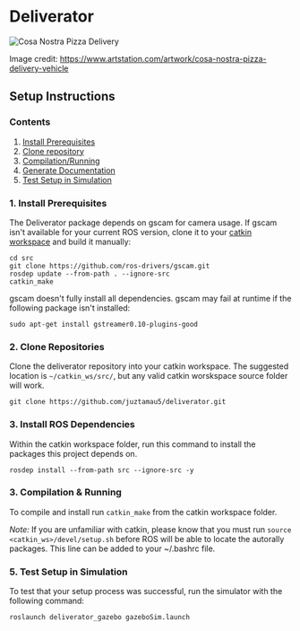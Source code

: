 # Deliverator

![Cosa Nostra Pizza Delivery](https://cdn2.artstation.com/p/assets/images/images/001/167/838/large/igor-sobolevsky-dtf-cn-front-hero-copy.jpg?1443928195&dl=1 "The Deliverator")

Image credit: https://www.artstation.com/artwork/cosa-nostra-pizza-delivery-vehicle

## Setup Instructions

### Contents
1. [Install Prerequisites](#1-install-prerequisites)
2. [Clone repository](#2-clone-repository)
3. [Compilation/Running](#3-compilationrunning)
4. [Generate Documentation](#4-generate-documentation)
5. [Test Setup in Simulation](#5-test-setup-in-simulation)

### 1. Install Prerequisites

The Deliverator package depends on gscam for camera usage. If gscam isn't available for your current ROS version, clone it to your [catkin workspace](http://wiki.ros.org/catkin/workspaces) and build it manually:

```shell
cd src
git clone https://github.com/ros-drivers/gscam.git
rosdep update --from-path . --ignore-src
catkin_make
```

gscam doesn't fully install all dependencies. gscam may fail at runtime if the following package isn't installed:

```shell
sudo apt-get install gstreamer0.10-plugins-good
```

### 2. Clone Repositories

Clone the deliverator repository into your catkin workspace. The suggested location is `~/catkin_ws/src/`, but any valid catkin worskspace source folder will work.

```git clone https://github.com/juztamau5/deliverator.git```

### 3. Install ROS Dependencies

Within the catkin workspace folder, run this command to install the packages this project depends on.

```rosdep install --from-path src --ignore-src -y```

### 3. Compilation & Running

To compile and install run `catkin_make` from the catkin workspace folder.

_Note:_ If you are unfamiliar with catkin, please know that you must run `source <catkin_ws>/devel/setup.sh` before ROS will be able to locate the autorally packages. This line can be added to your ~/.bashrc file.

### 5. Test Setup in Simulation

To test that your setup process was successful, run the simulator with the following command:

```roslaunch deliverator_gazebo gazeboSim.launch```
